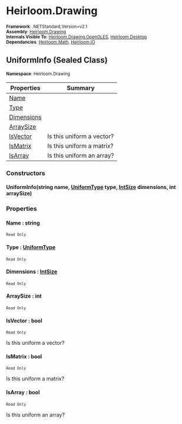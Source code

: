 # Heirloom.Drawing

<small>**Framework**: .NETStandard,Version=v2.1</small>  
<small>**Assembly**: [Heirloom.Drawing](../Heirloom.Drawing/Heirloom.Drawing.md)</small>  
<small>**Internals Visible To**: [Heirloom.Drawing.OpenGLES](../Heirloom.Drawing.OpenGLES/Heirloom.Drawing.OpenGLES.md), [Heirloom.Desktop](../Heirloom.Desktop/Heirloom.Desktop.md)</small>  
<small>**Dependancies**: [Heirloom.Math](../Heirloom.Math/Heirloom.Math.md), [Heirloom.IO](../Heirloom.IO/Heirloom.IO.md)</small>  

## UniformInfo (Sealed Class)
<small>**Namespace**: Heirloom.Drawing</sub></small>  

| Properties                 | Summary                   |
|----------------------------|---------------------------|
| [Name](#NAM5943D12B)       |                           |
| [Type](#TYP233312DE)       |                           |
| [Dimensions](#DIMA3278683) |                           |
| [ArraySize](#ARRE1891CFE)  |                           |
| [IsVector](#ISV79DF967F)   | Is this uniform a vector? |
| [IsMatrix](#ISM973708CD)   | Is this uniform a matrix? |
| [IsArray](#ISAE8254ADF)    | Is this uniform an array? |

### Constructors

#### UniformInfo(string name, [UniformType](Heirloom.Drawing.UniformType.md) type, [IntSize](../Heirloom.Math/Heirloom.Math.IntSize.md) dimensions, int arraySize)

### Properties

#### <a name="NAM5943D12B"></a>Name : string

<small>`Read Only`</small>

#### <a name="TYP233312DE"></a>Type : [UniformType](Heirloom.Drawing.UniformType.md)

<small>`Read Only`</small>

#### <a name="DIMA3278683"></a>Dimensions : [IntSize](../Heirloom.Math/Heirloom.Math.IntSize.md)

<small>`Read Only`</small>

#### <a name="ARRE1891CFE"></a>ArraySize : int

<small>`Read Only`</small>

#### <a name="ISV79DF967F"></a>IsVector : bool

<small>`Read Only`</small>

Is this uniform a vector?

#### <a name="ISM973708CD"></a>IsMatrix : bool

<small>`Read Only`</small>

Is this uniform a matrix?

#### <a name="ISAE8254ADF"></a>IsArray : bool

<small>`Read Only`</small>

Is this uniform an array?

